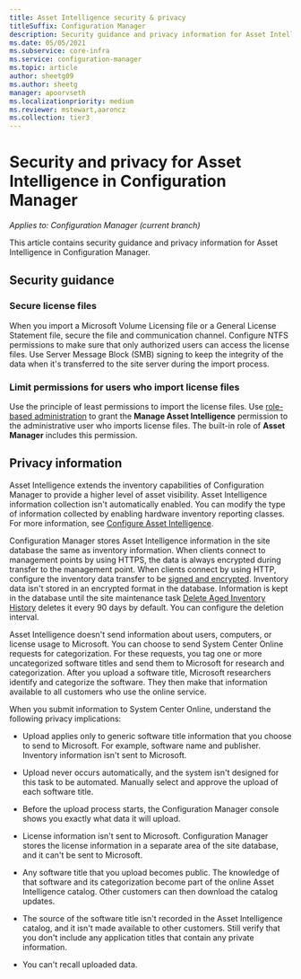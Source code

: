 ```yaml
---
title: Asset Intelligence security & privacy
titleSuffix: Configuration Manager
description: Security guidance and privacy information for Asset Intelligence in Configuration Manager.
ms.date: 05/05/2021
ms.subservice: core-infra
ms.service: configuration-manager
ms.topic: article
author: sheetg09
ms.author: sheetg
manager: apoorvseth
ms.localizationpriority: medium
ms.reviewer: mstewart,aaroncz 
ms.collection: tier3
---
```


# Security and privacy for Asset Intelligence in Configuration Manager

*Applies to: Configuration Manager (current branch)*

This article contains security guidance and privacy information for Asset Intelligence in Configuration Manager.

## Security guidance

### Secure license files

When you import a Microsoft Volume Licensing file or a General License Statement file, secure the file and communication channel. Configure NTFS permissions to make sure that only authorized users can access the license files. Use Server Message Block (SMB) signing to keep the integrity of the data when it's transferred to the site server during the import process.

### Limit permissions for users who import license files

Use the principle of least permissions to import the license files. Use [role-based administration](../../../understand/fundamentals-of-role-based-administration.md) to grant the **Manage Asset Intelligence** permission to the administrative user who imports license files. The built-in role of **Asset Manager** includes this permission.

## Privacy information

Asset Intelligence extends the inventory capabilities of Configuration Manager to provide a higher level of asset visibility. Asset Intelligence information collection isn't automatically enabled. You can modify the type of information collected by enabling hardware inventory reporting classes. For more information, see [Configure Asset Intelligence](configuring-asset-intelligence.md).

Configuration Manager stores Asset Intelligence information in the site database the same as inventory information. When clients connect to management points by using HTTPS, the data is always encrypted during transfer to the management point. When clients connect by using HTTP, configure the inventory data transfer to be [signed and encrypted](../../../plan-design/security/configure-security.md#signing-and-encryption). Inventory data isn't stored in an encrypted format in the database. Information is kept in the database until the site maintenance task [Delete Aged Inventory History](../../../servers/manage/reference-for-maintenance-tasks.md#delete-aged-inventory-history) deletes it every 90 days by default. You can configure the deletion interval.

Asset Intelligence doesn't send information about users, computers, or license usage to Microsoft. You can choose to send System Center Online requests for categorization. For these requests, you tag one or more uncategorized software titles and send them to Microsoft for research and categorization. After you upload a software title, Microsoft researchers identify and categorize the software. They then make that information available to all customers who use the online service.

When you submit information to System Center Online, understand the following privacy implications:

- Upload applies only to generic software title information that you choose to send to Microsoft. For example, software name and publisher. Inventory information isn't sent to Microsoft.

- Upload never occurs automatically, and the system isn't designed for this task to be automated. Manually select and approve the upload of each software title.

- Before the upload process starts, the Configuration Manager console shows you exactly what data it will upload.

- License information isn't sent to Microsoft. Configuration Manager stores the license information in a separate area of the site database, and it can't be sent to Microsoft.

- Any software title that you upload becomes public. The knowledge of that software and its categorization become part of the online Asset Intelligence catalog. Other customers can then download the catalog updates.

- The source of the software title isn't recorded in the Asset Intelligence catalog, and it isn't made available to other customers. Still verify that you don't include any application titles that contain any private information.

- You can't recall uploaded data.
